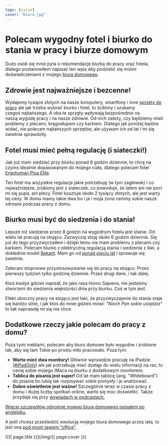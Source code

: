 ```yaml
---
tags: [zycie]
cover: "biuro.jpg"
---
```


# Polecam wygodny fotel i biurko do stania w pracy i biurze domowym

Dużo osób się mnie pyta o rekomendacje biurka do pracy oraz fotela, dlatego postanowiłem napisać ten wpis aby podzielić się moimi doświadczeniami z mojego [biura domowego](/tag/office).

<!--More-->

## Zdrowie jest najważniejsze i bezcenne!

Wydajemy tysiące złotych na nasze komputery, smartfony i inne [sprzęty do pracy](/pl/tag/imagazine) ale jak trzeba wybrać biurko i fotel, to ścibimy i szukamy czegoś najtańszego. A oba te sprzęty wpływają bezpośrednio na naszą wygodę pracy i na nasze zdrowie. Od nich zależy, czy będziemy mieli problemy z plecami, kręgosłupem czy karkiem. Dlatego jak poniżej będzie widać, nie polecam najtańszych sprzętów, ale używam ich od lat i mi się świetnie sprawdziły.

## Fotel musi mieć pełną regulację (i siateczki!)

Jak już mam siedzieć przy biurku ponad 8 godzin dziennie, to chcę na czymś idealnie dopasowanym do mojego ciała, dlatego polecam fotel [Ergohuman Plus Elite](https://www.centrumkrzesel.pl/fotel-ergohuman-plus-elite-bs-kmd31/3294/p).

Ten fotel ma wszystkie regulacje jakie potrzebuję (w tym zagłówek) i co najważniejsze, zrobiony jest z siateczek, co powoduje, że latem ani nie poci mi się pupa, ani plecy. Fotel kosztuje około 2 tysięcy złotych, ale jest warty tej ceny. W domu mamy takie dwa bo i ja i moja żona cenimy sobie nasze zdrowie podczas pracy z domu.

## Biurko musi być do siedzenia i do stania!

Lepsze niż siedzenie przez 8 godzin na wygodnym fotelu jest stanie. Od wielu lat pracuję na stojąco. Zazwyczaj stoję około 6 godzin dziennie. Się już do tego przyzwyczaiłem i dzięki temu nie mam problemu z plecami czy karkiem. Polecam biurko z elektryczną regulacją stania i siedzenia z Ikei, a dokładnie model [Bekant](https://www.ikea.com/pl/pl/p/bekant-biurko-z-regulacja-wysokosci-bialy-czarny-s09022521/). Mam go od [ponad pięciu lat](https://sliwinski.com/homeoffice2015/) i sprawuje się świetnie.

Zalecam stopniowe przystosowywanie się do pracy na stojąco. Przez pierwszy tydzień tylko godzinę dziennie. Przez drugi dwie, i tak dalej.

Ktoś kiedyś gdzieś napisał, że jako rasa Homo Sapiens, nie jesteśmy stworzeni do siedzenia większości dnia przy biurku. Coś w tym jest.

Efekt uboczny pracy na stojąco jest taki, że przyzwyczajenie do stania staje się bardzo silne, i jak ktoś do mnie gdzieś mówi: *"Niech Pan sobie usiądzie"* to tak naprawdę mi się nie chce.

## Dodatkowe rzeczy jakie polecam do pracy z domu?

Poza tymi meblami, polecam aby biuro domowe było wygodne i zrobione tak, aby się tam Tobie po prostu miło pracowało. Poza tym:

- **Warto mieć dwa monitory!** Głównie wprawdzie pracuję na iPadzie ([#iPadOnly](/tag/ipadonly)) ale jak potrzebuję mieć dostęp do wielu informacji na raz, to cenię sobie mojego iMaca na biurku z dodatkowym monitorem.
- **Tablica do pisania jest super!** Od lat mam tablicę (ang. "Whiteboard") do pisania bo lubię tak rozpisywać sobie pomysły i je analizować.
- **Dobre oświetlenie jest ważne!** Szczególnie teraz w czasie pracy z domu i dużej liczby spotkań online, warto się móc doświetlić. Także przydaje się przy [wywiadach w podcastach.](/pl/tag/gosc/)

[Więcej szczegółów odnośnie mojego biura domowego opisałem po angielsku.](/office/)

A jeśli chcesz prześledzić ewolucję mojego biura domowego przez lata, to jest ona [pod moim tagiem "office"](https://sliwinski.com/tag/office).

![{{ page.title }}](/img/{{ page.cover }})

[n]: https://nozbe.com/